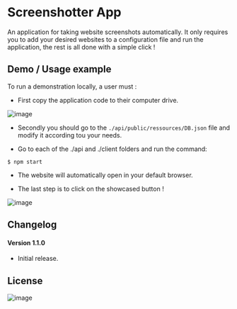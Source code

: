 # Screenshotter App #

An application for taking website screenshots automatically. It only requires you to add your desired websites to a configuration file and run the application, the rest is all done with a simple click ! 

## Demo / Usage example ##
To run a demonstration locally, a user must :

- First copy the application code to their computer drive.

![image](https://user-images.githubusercontent.com/44438283/127774214-43ba782e-4f75-4d0d-b99c-0f3c4a7c5fef.png)

- Secondly you should go to the ```./api/public/ressources/DB.json``` file and modify it according tou your needs.


- Go to each of the ./api and ./client folders and run the command:

```
$ npm start
```

- The website will automatically open in your default browser. 

- The last step is to click on the showcased button !

![image](https://user-images.githubusercontent.com/44438283/127774302-37a6a4ff-6f62-4355-afcf-dc7a001d402b.png)

## Changelog ##
#### Version 1.1.0 ####
- Initial release.

## License ##
![image](https://user-images.githubusercontent.com/44438283/127773975-dc2f76f5-3e28-4487-bd6d-8c8ac8049b76.png)

